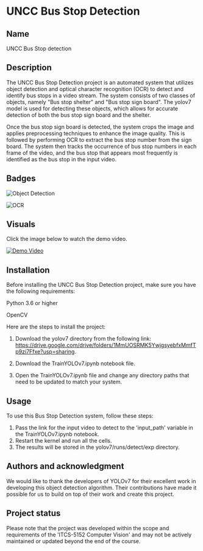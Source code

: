 # UNCC Bus Stop Detection

## Name
UNCC Bus Stop detection

## Description
The UNCC Bus Stop Detection project is an automated system that utilizes object detection and optical character recognition (OCR) to detect and identify bus stops in a video stream. The system consists of two classes of objects, namely "Bus stop shelter" and "Bus stop sign board". The yolov7 model is used for detecting these objects, which allows for accurate detection of both the bus stop sign board and the shelter.

Once the bus stop sign board is detected, the system crops the image and applies preprocessing techniques to enhance the image quality. This is followed by performing OCR to extract the bus stop number from the sign board. The system then tracks the occurrence of bus stop numbers in each frame of the video, and the bus stop that appears most frequently is identified as the bus stop in the input video.

## Badges
![Object Detection](https://img.shields.io/badge/Object%20Detection-Passing-brightgreen)

![OCR](https://img.shields.io/badge/OCR-Passing-brightgreen)

## Visuals
Click the image below to watch the demo video.

[![Demo Video](https://img.youtube.com/vi/SoGs2Rjn1NI/0.jpg)](https://www.youtube.com/watch?v=SoGs2Rjn1NI)

## Installation
Before installing the UNCC Bus Stop Detection project, make sure you have the following requirements:

Python 3.6 or higher

OpenCV

Here are the steps to install the project:

1. Download the yolov7 directory from the following link: https://drive.google.com/drive/folders/1MmUOSRMK5YwjgsyebfxMmfTp9zi7Ffxe?usp=sharing.

2. Download the TrainYOLOv7.ipynb notebook file.

3. Open the TrainYOLOv7.ipynb file and change any directory paths that need to be updated to match your system.

## Usage
To use this Bus Stop Detection system, follow these steps:

1. Pass the link for the input video to detect to the 'input_path' variable in the TrainYOLOv7.ipynb notebook.
2. Restart the kernel and run all the cells.
3. The results will be stored in the yolov7/runs/detect/exp directory.

## Authors and acknowledgment
We would like to thank the developers of YOLOv7 for their excellent work in developing this object detection algorithm. Their contributions have made it possible for us to build on top of their work and create this project.

## Project status
Please note that the project was developed within the scope and requirements of the 'ITCS-5152 Computer Vision' and may not be actively maintained or updated beyond the end of the course.
